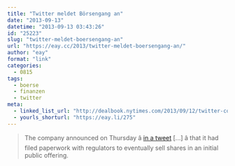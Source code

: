 ```yaml
---
title: "Twitter meldet Börsengang an"
date: "2013-09-13"
datetime: "2013-09-13 03:43:26"
id: "25223"
slug: "twitter-meldet-boersengang-an"
url: "https://eay.cc/2013/twitter-meldet-boersengang-an/"
author: "eay"
format: "link"
categories:
  - 0815
tags:
  - boerse
  - finanzen
  - twitter
meta:
  - linked_list_url: "http://dealbook.nytimes.com/2013/09/12/twitter-confidentially-submits-plans-for-i-p-o/?_r=1"
  - yourls_shorturl: "https://eay.li/275"
---
```


> The company announced on Thursday â [in a tweet](https://twitter.com/twitter/status/378261932148416512) \[...\] â that it had filed paperwork with regulators to eventually sell shares in an initial public offering.
